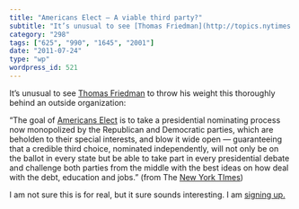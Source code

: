 ```yaml
---
title: "Americans Elect – A viable third party?"
subtitle: "It’s unusual to see [Thomas Friedman](http://topics.nytimes.com/top/opinion/editorialsandoped/oped/c..."
category: "298"
tags: ["625", "990", "1645", "2001"]
date: "2011-07-24"
type: "wp"
wordpress_id: 521
---
```

It’s unusual to see [Thomas Friedman](http://topics.nytimes.com/top/opinion/editorialsandoped/oped/columnists/thomaslfriedman/index.html?inline=nyt-per) to throw his weight this thoroughly behind an outside organization:

> 
“The goal of [Americans Elect](http://www.americanselect.org/) is to take a presidential nominating process now monopolized by the Republican and Democratic parties, which are beholden to their special interests, and blow it wide open — guaranteeing that a credible third choice, nominated independently, will not only be on the ballot in every state but be able to take part in every presidential debate and challenge both parties from the middle with the best ideas on how deal with the debt, education and jobs.” (from The [New York TImes](http://www.nytimes.com/2011/07/24/opinion/sunday/24friedman.html?_r=1))

I am not sure this is for real, but it sure sounds interesting. I am [signing up.](http://www.americanselect.org/)